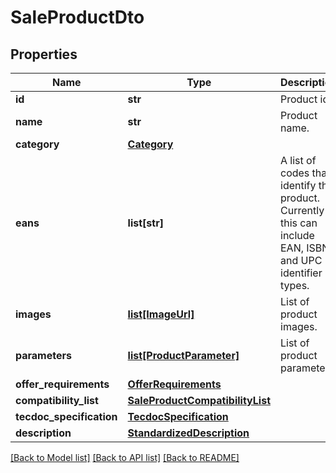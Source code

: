 # SaleProductDto

## Properties
Name | Type | Description | Notes
------------ | ------------- | ------------- | -------------
**id** | **str** | Product id. | 
**name** | **str** | Product name. | 
**category** | [**Category**](Category.md) |  | 
**eans** | **list[str]** | A list of codes that identify this product. Currently this can include EAN, ISBN, and UPC identifier types. | [optional] 
**images** | [**list[ImageUrl]**](ImageUrl.md) | List of product images. | [optional] 
**parameters** | [**list[ProductParameter]**](ProductParameter.md) | List of product parameters. | [optional] 
**offer_requirements** | [**OfferRequirements**](OfferRequirements.md) |  | [optional] 
**compatibility_list** | [**SaleProductCompatibilityList**](SaleProductCompatibilityList.md) |  | [optional] 
**tecdoc_specification** | [**TecdocSpecification**](TecdocSpecification.md) |  | [optional] 
**description** | [**StandardizedDescription**](StandardizedDescription.md) |  | [optional] 

[[Back to Model list]](../README.md#documentation-for-models) [[Back to API list]](../README.md#documentation-for-api-endpoints) [[Back to README]](../README.md)


